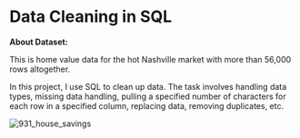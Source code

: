 # Data Cleaning in SQL

**About Dataset:**

This is home value data for the hot Nashville market with more than 56,000 rows altogether.

In this project, I use SQL to clean up data. The task involves handling data types, missing data handling, pulling a specified number of characters for each row in a specified column, replacing data, removing duplicates, etc.

![931_house_savings](https://github.com/NhiTran1802/portfolio_SQL_Cleaningdata/assets/135845835/790f85f1-eb82-457a-b83c-a1d44f9f2122)
